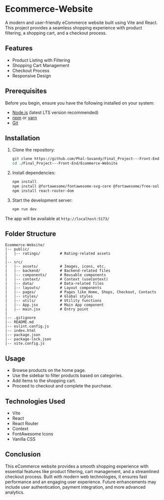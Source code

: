 # Ecommerce-Website

A modern and user-friendly eCommerce website built using Vite and React. This project provides a seamless shopping experience with product filtering, a shopping cart, and a checkout process.

## Features

- Product Listing with Filtering
- Shopping Cart Management
- Checkout Process
- Responsive Design

## Prerequisites

Before you begin, ensure you have the following installed on your system:
- [Node.js](https://nodejs.org/) (latest LTS version recommended)
- [npm](https://www.npmjs.com/) or [yarn](https://yarnpkg.com/)
- [Git](https://git-scm.com/)

## Installation

1. Clone the repository:
   ```sh
   git clone https://github.com/Phal-Sovandy/Final_Project---Front-End.git
   cd ./Final_Project---Front-End/Ecommerce-Website
   ```

2. Install dependencies:
   ```sh
   npm install
   npm install @fortawesome/fontawesome-svg-core @fortawesome/free-solid-svg-icons @fortawesome/free-brands-svg-icons @fortawesome/react-fontawesome
   npm install react-router-dom
   ```

3. Start the development server:
   ```sh
   npm run dev
   ```

The app will be available at `http://localhost:5173/`

## Folder Structure
```
Ecommerce-Website/
|-- public/
|   |-- ratings/         # Rating-related assets
|
|-- src/
|   |-- assets/          # Images, icons, etc.
|   |-- backend/         # Backend-related files
|   |-- components/      # Reusable components
|   |-- context/         # Context (useContext)
|   |-- data/            # Data-related files
|   |-- layouts/         # Layout components
|   |-- pages/           # Pages like Home, Shops, Checkout, Contacts
|   |-- styles/          # Global styles
|   |-- utils/           # Utility functions
|   |-- App.jsx          # Main App component
|   |-- main.jsx         # Entry point
|
|-- .gitignore
|-- README.md
|-- eslint.config.js
|-- index.html
|-- package.json
|-- package-lock.json
|-- vite.config.js
```

## Usage
- Browse products on the home page.
- Use the sidebar to filter products based on categories.
- Add items to the shopping cart.
- Proceed to checkout and complete the purchase.

## Technologies Used
- Vite
- React
- React Router
- Context
- FontAwesome Icons
- Vanilla CSS

## Conclusion
This eCommerce website provides a smooth shopping experience with essential features like product filtering, cart management, and a streamlined checkout process. Built with modern web technologies, it ensures fast performance and an engaging user experience. Future enhancements may include user authentication, payment integration, and more advanced analytics.

